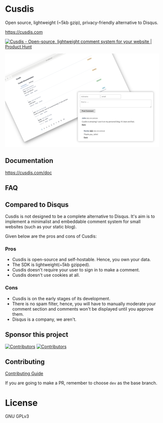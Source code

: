 # Cusdis

Open source, lightweight (~5kb gzip), privacy-friendly alternative to Disqus.

https://cusdis.com

<a href="https://www.producthunt.com/posts/cusdis?utm_source=badge-featured&utm_medium=badge&utm_souce=badge-cusdis" target="_blank"><img src="https://api.producthunt.com/widgets/embed-image/v1/featured.svg?post_id=293432&theme=light" alt="Cusdis - Open-source, lightweight comment system for your website | Product Hunt" style="width: 250px; height: 54px;" width="250" height="54" /></a>



![](/public/landing.png)

## Documentation

https://cusdis.com/doc

## FAQ

## Compared to Disqus

Cusdis is not designed to be a complete alternative to Disqus. It's aim is to implement a minimalist and embeddable comment system for small websites (such as your static blog).

Given below are the pros and cons of Cusdis:

### Pros

- Cusdis is open-source and self-hostable. Hence, you own your data.
- The SDK is lightweight(~5kb gzipped).
- Cusdis doesn't require your user to sign in to make a comment.
- Cusdis doesn't use cookies at all.

### Cons

- Cusdis is on the early stages of its development.
- There is no spam filter, hence, you will have to manually moderate your comment section and comments won't be displayed until you approve them.
- Disqus is a company, we aren't.

## Sponsor this project

[![Contributors](https://opencollective.com/cusdis/tiers/sponsors.svg)](https://opencollective.com/cusdis)
[![Contributors](https://opencollective.com/cusdis/tiers/backers.svg)](https://opencollective.com/cusdis)

## Contributing

[Contributing Guide](https://cusdis.com/doc#/contributing)

If you are going to make a PR, remember to choose `dev` as the base branch.

# License

GNU GPLv3
